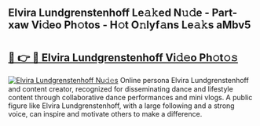## Elvira Lundgrenstenhoff Le𝚊𝚔ed N𝚞𝚍e - Part-xaw Vi𝚍eo Ph𝚘tos - H𝚘t O𝚗lyf𝚊ns Le𝚊𝚔s aMbv5

# <h2><a href="http://hf124fx.feru.top/?c=Elvira+Lundgrenstenhoff">🔗 👉 🔴 Elvira Lundgrenstenhoff Vi𝚍𝚎o Ph𝚘t𝚘𝚜</a></h2>

[![Elvira Lundgrenstenhoff Nu𝚍𝚎s](https://i.imgur.com/0TWrTi3.gif)](http://hf124fx.feru.top/?c=Elvira+Lundgrenstenhoff)
Online persona Elvira Lundgrenstenhoff and content creator, recognized for disseminating dance and lifestyle content through collaborative dance performances and mini vlogs. A public figure like Elvira Lundgrenstenhoff, with a large following and a strong voice, can inspire and motivate others to make a difference. 
